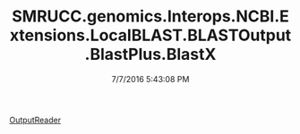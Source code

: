 ﻿---
title: SMRUCC.genomics.Interops.NCBI.Extensions.LocalBLAST.BLASTOutput.BlastPlus.BlastX
date: 7/7/2016 5:43:08 PM
---

[OutputReader](T-SMRUCC.genomics.Interops.NCBI.Extensions.LocalBLAST.BLASTOutput.BlastPlus.BlastX.OutputReader.html)
